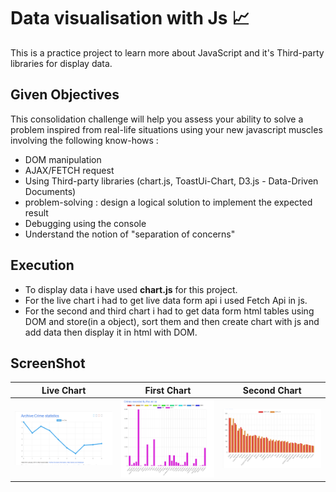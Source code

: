 # Data visualisation with Js 📈

This is a practice project to learn more about JavaScript and it's Third-party libraries for display data.

## Given Objectives

This consolidation challenge will help you assess your ability to solve a problem inspired from real-life situations using your new javascript muscles involving the following know-hows :

- DOM manipulation
- AJAX/FETCH request
- Using Third-party libraries (chart.js, ToastUi-Chart, D3.js - Data-Driven Documents)
- problem-solving : design a logical solution to implement the expected result
- Debugging using the console
- Understand the notion of "separation of concerns"

## Execution

- To display data i have used **chart.js** for this project.
- For the live chart i had to get live data form api i used Fetch Api in js.
- For the second and third chart i had to get data form html tables using DOM and store(in a object), sort them and then create chart with js and add data then display it in html with DOM.

## ScreenShot

| Live Chart                                                 | First Chart                                                  | Second Chart                                                   |
| ---------------------------------------------------------- | ------------------------------------------------------------ | -------------------------------------------------------------- |
| [![LiveTable](images/livetable.png)](images/livetable.png) | [![LiveTable](images/firsttable.png)](images/firsttable.png) | [![LiveTable](images/secondtable.png)](images/secondtable.png) |
